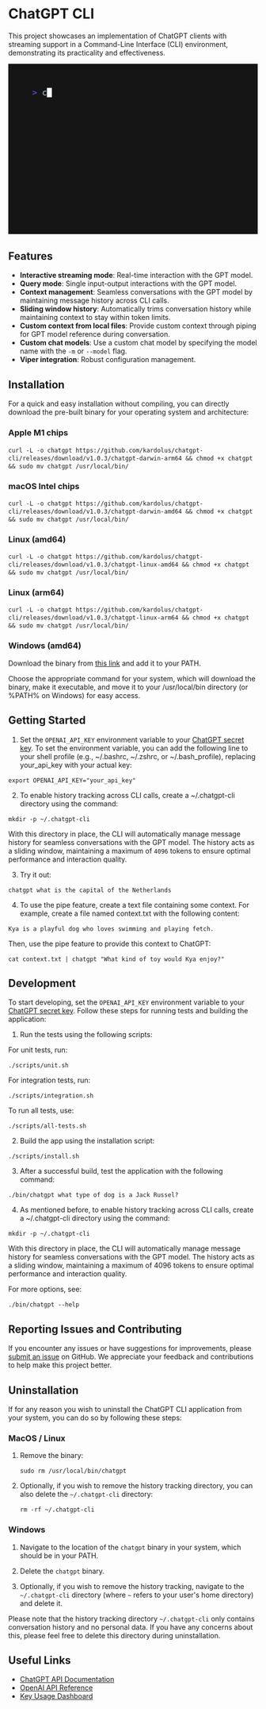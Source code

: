 # ChatGPT CLI

This project showcases an implementation of ChatGPT clients with streaming support in a Command-Line Interface (CLI)
environment, demonstrating its practicality and effectiveness.

![a screenshot](resources/vhs.gif)

## Features

* **Interactive streaming mode**: Real-time interaction with the GPT model.
* **Query mode**: Single input-output interactions with the GPT model.
* **Context management**: Seamless conversations with the GPT model by maintaining message history across CLI calls.
* **Sliding window history**: Automatically trims conversation history while maintaining context to stay within token
  limits.
* **Custom context from local files**: Provide custom context through piping for GPT model reference during
  conversation.
* **Custom chat models**: Use a custom chat model by specifying the model name with the `-m` or `--model` flag.
* **Viper integration**: Robust configuration management.

## Installation

For a quick and easy installation without compiling, you can directly download the pre-built binary for your operating
system and architecture:

### Apple M1 chips

```shell
curl -L -o chatgpt https://github.com/kardolus/chatgpt-cli/releases/download/v1.0.3/chatgpt-darwin-arm64 && chmod +x chatgpt && sudo mv chatgpt /usr/local/bin/
```

### macOS Intel chips

```shell
curl -L -o chatgpt https://github.com/kardolus/chatgpt-cli/releases/download/v1.0.3/chatgpt-darwin-amd64 && chmod +x chatgpt && sudo mv chatgpt /usr/local/bin/
```

### Linux (amd64)

```shell
curl -L -o chatgpt https://github.com/kardolus/chatgpt-cli/releases/download/v1.0.3/chatgpt-linux-amd64 && chmod +x chatgpt && sudo mv chatgpt /usr/local/bin/
```

### Linux (arm64)

```shell
curl -L -o chatgpt https://github.com/kardolus/chatgpt-cli/releases/download/v1.0.3/chatgpt-linux-arm64 && chmod +x chatgpt && sudo mv chatgpt /usr/local/bin/
```

### Windows (amd64)

Download the binary
from [this link](https://github.com/kardolus/chatgpt-cli/releases/download/v1.0.3/chatgpt-windows-amd64.exe) and add it
to your PATH.

Choose the appropriate command for your system, which will download the binary, make it executable, and move it to your
/usr/local/bin directory (or %PATH% on Windows) for easy access.

## Getting Started

1. Set the `OPENAI_API_KEY` environment variable to
   your [ChatGPT secret key](https://platform.openai.com/account/api-keys). To set the environment variable, you can add
   the following line to your shell profile (e.g., ~/.bashrc, ~/.zshrc, or ~/.bash_profile), replacing your_api_key with
   your actual key:

```shell
export OPENAI_API_KEY="your_api_key"
```

2. To enable history tracking across CLI calls, create a ~/.chatgpt-cli directory using the command:

```shell
mkdir -p ~/.chatgpt-cli
```

With this directory in place, the CLI will automatically manage message history for seamless conversations with the GPT
model. The history acts as a sliding window, maintaining a maximum of `4096` tokens to ensure optimal performance and
interaction quality.

3. Try it out:

```shell
chatgpt what is the capital of the Netherlands
```

4. To use the pipe feature, create a text file containing some context. For example, create a file named context.txt
   with the following content:

```shell
Kya is a playful dog who loves swimming and playing fetch.
```

Then, use the pipe feature to provide this context to ChatGPT:

```shell
cat context.txt | chatgpt "What kind of toy would Kya enjoy?"
```

## Development

To start developing, set the `OPENAI_API_KEY` environment variable to
your [ChatGPT secret key](https://platform.openai.com/account/api-keys). Follow these steps for running tests and
building the application:

1. Run the tests using the following scripts:

For unit tests, run:

```shell
./scripts/unit.sh
```

For integration tests, run:

```shell
./scripts/integration.sh
```

To run all tests, use:

```shell
./scripts/all-tests.sh
```

2. Build the app using the installation script:

```shell
./scripts/install.sh
```

3. After a successful build, test the application with the following command:

```shell
./bin/chatgpt what type of dog is a Jack Russel?
```

4. As mentioned before, to enable history tracking across CLI calls, create a ~/.chatgpt-cli directory using the
   command:

```shell
mkdir -p ~/.chatgpt-cli
```

With this directory in place, the CLI will automatically manage message history for seamless conversations with the GPT
model. The history acts as a sliding window, maintaining a maximum of 4096 tokens to ensure optimal performance and
interaction quality.

For more options, see:

```shell
./bin/chatgpt --help
```

## Reporting Issues and Contributing

If you encounter any issues or have suggestions for improvements,
please [submit an issue](https://github.com/kardolus/chatgpt-cli/issues/new) on GitHub. We appreciate your feedback and
contributions to help make this project better.

## Uninstallation

If for any reason you wish to uninstall the ChatGPT CLI application from your system, you can do so by following these steps:

### MacOS / Linux

1. Remove the binary:

    ```shell
    sudo rm /usr/local/bin/chatgpt
    ```

2. Optionally, if you wish to remove the history tracking directory, you can also delete the `~/.chatgpt-cli` directory:

    ```shell
    rm -rf ~/.chatgpt-cli
    ```

### Windows

1. Navigate to the location of the `chatgpt` binary in your system, which should be in your PATH.

2. Delete the `chatgpt` binary.

3. Optionally, if you wish to remove the history tracking, navigate to the `~/.chatgpt-cli` directory (where `~` refers to your user's home directory) and delete it.

Please note that the history tracking directory `~/.chatgpt-cli` only contains conversation history and no personal data. If you have any concerns about this, please feel free to delete this directory during uninstallation.


## Useful Links

* [ChatGPT API Documentation](https://platform.openai.com/docs/introduction/overview)
* [OpenAI API Reference](https://platform.openai.com/docs/api-reference/introduction)
* [Key Usage Dashboard](https://platform.openai.com/account/usage)
